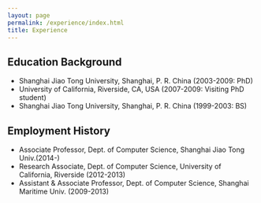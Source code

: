 ```yaml
---
layout: page
permalink: /experience/index.html
title: Experience
---
```


## Education Background

- Shanghai Jiao Tong University, Shanghai, P. R. China (2003-2009: PhD)
- University of California, Riverside, CA, USA (2007-2009: Visiting PhD student)
- Shanghai Jiao Tong University, Shanghai, P. R. China (1999-2003: BS)

## Employment History
 
- Associate Professor, Dept. of Computer Science, Shanghai Jiao Tong Univ.(2014-)
- Research Associate, Dept. of Computer Science, University of California, Riverside (2012-2013)
- Assistant & Associate Professor, Dept. of Computer Science, Shanghai Maritime Univ. (2009-2013)




